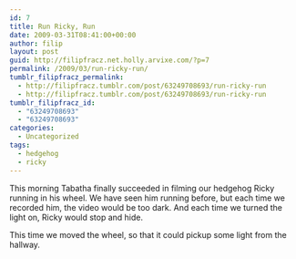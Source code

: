 ```yaml
---
id: 7
title: Run Ricky, Run
date: 2009-03-31T08:41:00+00:00
author: filip
layout: post
guid: http://filipfracz.net.holly.arvixe.com/?p=7
permalink: /2009/03/run-ricky-run/
tumblr_filipfracz_permalink:
  - http://filipfracz.tumblr.com/post/63249708693/run-ricky-run
  - http://filipfracz.tumblr.com/post/63249708693/run-ricky-run
tumblr_filipfracz_id:
  - "63249708693"
  - "63249708693"
categories:
  - Uncategorized
tags:
  - hedgehog
  - ricky
---
```

This morning Tabatha finally succeeded in filming our hedgehog Ricky running in his wheel. We have seen him running before, but each time we recorded him, the video would be too dark. And each time we turned the light on, Ricky would stop and hide.

This time we moved the wheel, so that it could pickup some light from the hallway.